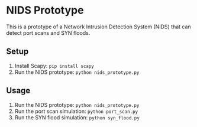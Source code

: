 # NIDS Prototype

This is a prototype of a Network Intrusion Detection System (NIDS) that can detect port scans and SYN floods.

## Setup

1. Install Scapy: `pip install scapy`
2. Run the NIDS prototype: `python nids_prototype.py`

## Usage

1. Run the NIDS prototype: `python nids_prototype.py`
2. Run the port scan simulation: `python port_scan.py`
3. Run the SYN flood simulation: `python syn_flood.py`
